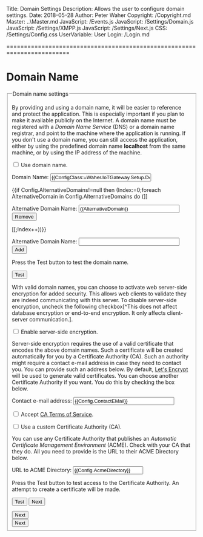 ﻿Title: Domain Settings
Description: Allows the user to configure domain settings.
Date: 2018-05-28
Author: Peter Waher
Copyright: /Copyright.md
Master: ..\Master.md
JavaScript: /Events.js
JavaScript: /Settings/Domain.js
JavaScript: /Settings/XMPP.js
JavaScript: /Settings/Next.js
CSS: /Settings/Config.css
UserVariable: User
Login: /Login.md

========================================================================

Domain Name
=============================

<form>
<fieldset>
<legend>Domain name settings</legend>

By providing and using a domain name, it will be easier to reference and protect the application. This is especially important if you plan to make it
available publicly on the Internet. A domain name must be registered with a *Domain Name Service* (DNS) or a domain name registrar, and point to the
machine where the application is running. If you don't use a domain name, you can still access the application, either by using the predefined domain name 
**localhost** from the same machine, or by using the IP address of the machine.

<p>
<input type="checkbox" name="UseDomainName" id="UseDomainName" {{ConfigClass:=Waher.IoTGateway.Setup.DomainConfiguration;Config:=ConfigClass.Instance;Config.UseDomainName ? "checked" : ""}} onclick="ToggleDomainNameProperties()"/>
<label for="UseDomainName" title="If a domain name can be used to identify the machine.">Use domain name.</label>
</p>

<div id="DomainNameProperties" style="display:{{Config.UseDomainName ? "block" : "none"}}">

<p>
<label for="DomainName">Domain Name:</label>  
<input id="DomainName" name="DomainName" type="text" style="width:20em" title="Domain name used to identify the machine." oninput="DomainNameInput(this)"
	value="{{ConfigClass:=Waher.IoTGateway.Setup.DomainConfiguration;Config:=ConfigClass.Instance;Config.Domain}}" {{Config.Step=0 ? "autofocus" : ""}}/>
<span id="DomainName2" style="display:none">{{Config.Domain}}</span>
</p>

{{if Config.AlternativeDomains!=null then (Index:=0;foreach AlternativeDomain in Config.AlternativeDomains do (]]
<p>
<label for="AltDomainName((Index))">Alternative Domain Name:</label>  
<input id="AltDomainName((Index))" name="AltDomainName((Index))" type="text" style="width:20em" title="Alternative domain name used to identify the machine."
	value="((AlternativeDomain))"/>
<button type="button" class="negButtonSm" onclick="RemoveAltDomainName('((Index))')">Remove</button>
</p>
[[;Index++))}}

<p>
<label for="AltDomainName">Alternative Domain Name:</label>  
<input id="AltDomainName" name="AltDomainName" type="text" style="width:20em" title="Alternative domain name used to identify the machine."/>
<button type="button" class="posButtonSm" onclick="AddAltDomainName()">Add</button>
</p>

<p>Press the Test button to test the domain name.</p>
<p id="TestError" class="error" style="display:none">Unable to connect to and validate domain name <b id="InvalidDomainName"></b>. Please verify it is correct, and try again.</p>
<p id="NextMessage" class="message" style="display:none">Domain names successfully verified.</p>

<button type='button' onclick='TestNames()'>Test</button>

<div id="Encryption" style="display:{{Config.Step>0?"block":"none"}}">

With valid domain names, you can choose to activate web server-side encryption for added security. This allows web clients to validate they are indeed communicating
with this server. To disable server-side encryption, uncheck the following checkbox[^This does not affect database encryption or end-to-end encryption. 
It only affects client-server communication.].

<p>
<input type="checkbox" name="UseEncryption" id="UseEncryption" {{Config.UseEncryption ? "checked" : ""}} onclick="ToggleEncryptionProperties()"/>
<label for="UseEncryption" title="If server-side encyption should be used.">Enable server-side encryption.</label>
</p>

<div id="EncryptionProperties" style="display:{{Config.UseEncryption ? "block" : "none"}}">

Server-side encryption requires the use of a valid certificate that encodes the above domain names. Such a certificate will be created automatically for you
by a Certificate Authority (CA). Such an authority might require a contact e-mail address in case they need to contact you. You can provide such an address
below. By default, [Let's Encrypt](https://letsencrypt.org/) will be used to generate valid certificates. You can choose another Certificate Authority if you
want. You do this by checking the box below.

<p>
<label for="ContactEMail">Contact e-mail address:</label>  
<input id="ContactEMail" name="ContactEMail" type="email" style="width:20em" value="{{Config.ContactEMail}}"
	title="Contact e-mail address to be used in communication with the Certificate Authority."/>
</p>

<p id="ToSParagraph" style="display:{{Config.HasToS?"block":"none"}}">
<input type="checkbox" name="AcceptToS" id="AcceptToS" {{Config.AcceptToS ? "checked" : ""}}/>
<label for="AcceptToS" title="If the CA requirers the acceptance of a Terms of Service agreement.">Accept <a id="ToS" target="_blank" href="{{Config.UrlToS}}">CA Terms of Service</a>.</label>
</p>

<p>
<input type="checkbox" name="CustomCA" id="CustomCA" {{Config.CustomCA ? "checked" : ""}} onclick="ToggleCustomCAProperties()"/>
<label for="CustomCA" title="If a custom Certificate Authority is to be used.">Use a custom Certificate Authority (CA).</label>
</p>

<div id="CustomCAProperties" style="display:{{Config.CustomCA ? "block" : "none"}}">

You can use any Certificate Authority that publishes an *Automatic Certificate Management Environment* (ACME). Check with your CA that they do. All you need
to provide is the URL to their ACME Directory below.

<p>
<label for="AcmeDirectory">URL to ACME Directory:</label>  
<input id="AcmeDirectory" name="AcmeDirectory" type="text" title="URL to the ACME directory of the Certificate Authority you wish to use."
	value="{{Config.AcmeDirectory}}"/>
</p>

</div>

<p>Press the Test button to test access to the Certificate Authority. An attempt to create a certificate will be made.</p>
<p id="CertificateError" class="error" style="display:none"></p>
<p id="NextMessage2" class="message" style="display:none">Certificate for the server successfully created.</p>

<button id='TestAcmeButton' type='button' onclick='TestAcme()'>Test</button>
<button id='NextButton' type='button' onclick='Next()' style='display:{{Config.Step>1 ? "inline-block" : "none"}}'>Next</button>

</div>

<div id="NotEncryptionProperties" style="display:{{Config.UseEncryption ? "none" : "block"}}">
<button type='button' onclick='Next()'>Next</button>
</div>

</div>
</div>

<div id="NotDomainNameProperties" style="display:{{Config.UseDomainName ? "none" : "block"}}">
<button type='button' onclick='Next()'>Next</button>
</div>

</fieldset>

<fieldset id="ConnectionStatus" style="display:none">
<legend>Status</legend>
<div id='Status'></div>
</fieldset>

</form>

